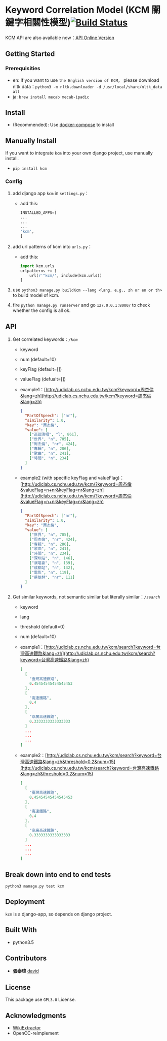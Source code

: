 # Keyword Correlation Model (KCM 關鍵字相關性模型)[![Build Status](https://travis-ci.com/UDICatNCHU/KCM.svg?token=XRWFynWvo8Gsjgh9wqTN&branch=master)](https://travis-ci.com/UDICatNCHU/KCM)

KCM API are also available now：[API Online Version](https://github.com/UDICatNCHU/udic-nlp-API)  

## Getting Started

### Prerequisities

* en: If you want to use `the English version of KCM`， please download nltk data：`python3 -m nltk.downloader -d /usr/local/share/nltk_data all`
* ja: `brew install mecab mecab-ipadic`

## Install

* (Recommended): Use [docker-compose](https://github.com/udicatnchu/udic-nlp-api) to install

## Manually Install

If you want to integrate `kcm` into your own django project, use manually install.

* `pip install kcm`

### Config

1. add django app `kcm` in `settings.py`：

    - add this:

      ```python
      INSTALLED_APPS=[
      ...
      ...
      ...
      'kcm',
      ]
      ```

2. add url patterns of kcm into `urls.py`：

    - add this:

      ```python
      import kcm.urls
      urlpatterns += [
          url(r'^kcm/', include(kcm.urls))
      ]
      ```

3. use `python3 manage.py buildKcm --lang <lang, e.g., zh or en or th> ` to build model of kcm.
4. fire `python manage.py runserver` and go `127.0.0.1:8000/` to check whether the config is all ok.

## API

1. Get correlated keywords：_`/kcm`_
    - keyword
    - num (default=10)
    - keyFlag (default=[])
    - valueFlag (defualt=[])
    - example1：[http://udiclab.cs.nchu.edu.tw/kcm?keyword=周杰倫&lang=zh](http://udiclab.cs.nchu.edu.tw/kcm?keyword=周杰倫&lang=zh)

        ```json
        {
          "PartOfSpeech": ["nr"],
          "similarity": 1.0,
          "key": "周杰倫",
          "value": [
            ["巡迴演唱", "l", 861],
            ["世界", "n", 705],
            ["周杰倫", "nr", 424],
            ["專輯", "n", 286],
            ["歌曲", "n", 241],
            ["時間", "n", 234]
          ]
        }
        ```

    - example2 (with specific keyFlag and valueFlag)：[http://udiclab.cs.nchu.edu.tw/kcm/?keyword=周杰倫&valueFlag=n+nr&keyFlag=nr&lang=zh](http://udiclab.cs.nchu.edu.tw/kcm/?keyword=周杰倫&valueFlag=n+nr&keyFlag=nr&lang=zh)

        ```json
        {
          "PartOfSpeech": ["nr"],
          "similarity": 1.0,
          "key": "周杰倫",
          "value": [
            ["世界", "n", 705],
            ["周杰倫", "nr", 424],
            ["專輯", "n", 286],
            ["歌曲", "n", 241],
            ["時間", "n", 234],
            ["深圳站", "n", 146],
            ["演唱會", "n", 139],
            ["成都站", "n", 132],
            ["電影", "n", 119],
            ["蔡依林", "nr", 111]
          ]
        }
        ```
2. Get similar keywords, not semantic similar but literally similar：_`/search`_
    - keyword
    - lang
    - threshold (default=0)
    - num (default=10)
    - example1：[http://udiclab.cs.nchu.edu.tw/kcm/search?keyword=台灣高速鐵路&lang=zh](http://udiclab.cs.nchu.edu.tw/kcm/search?keyword=台灣高速鐵路&lang=zh)

        ```json
        [
          [
            "臺灣高速鐵路",
            0.45454545454545453
          ],
          [
            "高速鐵路",
            0.4
          ],
          [
            "京廣高速鐵路",
            0.3333333333333333
          ]
          ...
          ...
          ...
        ]
        ```
    - example2：[http://udiclab.cs.nchu.edu.tw/kcm/search?keyword=台灣高速鐵路&lang=zh&threshold=0.2&num=15](http://udiclab.cs.nchu.edu.tw/kcm/search?keyword=台灣高速鐵路&lang=zh&threshold=0.2&num=15)

        ```json
        [
          [
            "臺灣高速鐵路",
            0.45454545454545453
          ],
          [
            "高速鐵路",
            0.4
          ],
          [
            "京廣高速鐵路",
            0.3333333333333333
          ]
          ...
          ...
          ...
        ]
        ```

## Break down into end to end tests

`python3 manage.py test kcm`

## Deployment

`kcm` is a django-app, so depends on django project.

## Built With

* python3.5

## Contributors

* **張泰瑋** [david](https://github.com/david30907d)

## License

This package use `GPL3.0` License.

## Acknowledgments

* [WikiExtractor](https://github.com/attardi/wikiextractor)
* OpenCC-reimplement